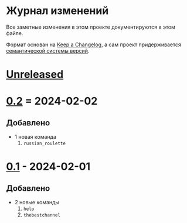 
# Журнал изменений
Все заметные изменения в этом проекте документируются в этом файле.

Формат основан на [Keep a Changelog](https://keepachangelog.com/ru/1.1.0/), а сам проект придерживается [семантической системы версий](https://semver.org/lang/ru/).

# [Unreleased]

# [0.2] = 2024-02-02
## Добавлено
- 1 новая команда
    1. `russian_roulette`
# [0.1] - 2024-02-01
## Добавлено
- 2 новые команды 
    1.  `help`
    2.  `thebestchannel` 

[Unreleased]: https://github.com/Laidfinland-Team/Laidinen-Bot/compare/v0.1...master
[0.1]: https://github.com/Laidfinland-Team/Laidinen-Bot/compare/0be6e0ca...v0.1
[0.2]: https://github.com/Laidfinland-Team/Laidinen-Bot/compare/v0.1...v0.2